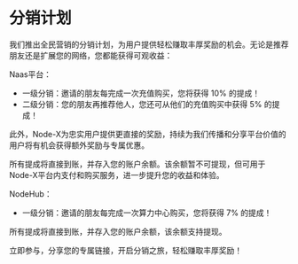 # 分销计划

我们推出全民营销的分销计划，为用户提供轻松赚取丰厚奖励的机会。无论是推荐朋友还是扩展您的网络，您都能获得可观收益：

Naas平台：

* 一级分销：邀请的朋友每完成一次充值购买，您将获得 10% 的提成！
* 二级分销：您的朋友再推荐他人，您还可从他们的充值购买中获得 5% 的提成！

此外，Node-X为忠实用户提供更直接的奖励，持续为我们传播和分享平台价值的用户将有机会获得额外奖励与专属优惠。

所有提成将直接到账，并存入您的账户余额。该余额暂不可提现，但可用于Node-X平台内支付和购买服务，进一步提升您的收益和体验。

NodeHub：

* &#x20;一级分销：邀请的朋友每完成一次算力中心购买，您将获得 7% 的提成！

所有提成将直接到账，并存入您的账户余额，该余额支持提现。

立即参与，分享您的专属链接，开启分销之旅，轻松赚取丰厚奖励！
